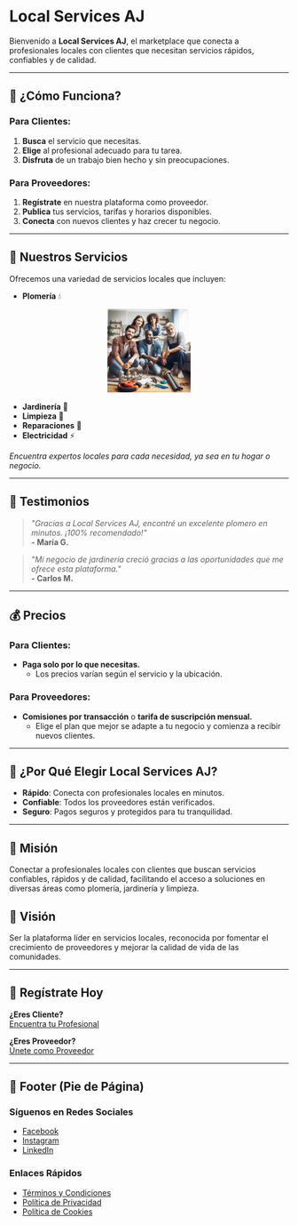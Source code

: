 # Local Services AJ

Bienvenido a **Local Services AJ**, el marketplace que conecta a profesionales locales con clientes que necesitan servicios rápidos, confiables y de calidad.

---

## 🚀 ¿Cómo Funciona?

### Para Clientes:
1. **Busca** el servicio que necesitas.  
2. **Elige** al profesional adecuado para tu tarea.  
3. **Disfruta** de un trabajo bien hecho y sin preocupaciones.

### Para Proveedores:
1. **Regístrate** en nuestra plataforma como proveedor.  
2. **Publica** tus servicios, tarifas y horarios disponibles.  
3. **Conecta** con nuevos clientes y haz crecer tu negocio.

---

## 🔧 Nuestros Servicios

Ofrecemos una variedad de servicios locales que incluyen:

- **Plomería** 💧

<div style="text-align: center;">
  <img src="plomeria.png" alt="Plomero" width="150" height="150">
</div>

- **Jardinería** 🌿
- **Limpieza** 🧹
- **Reparaciones** 🔧  
- **Electricidad** ⚡  

_Encuentra expertos locales para cada necesidad, ya sea en tu hogar o negocio._



---

## 🌟 Testimonios

> _"Gracias a Local Services AJ, encontré un excelente plomero en minutos. ¡100% recomendado!"_  
**- María G.**

> _"Mi negocio de jardinería creció gracias a las oportunidades que me ofrece esta plataforma."_  
**- Carlos M.**

---

## 💰 Precios

### Para Clientes:
- **Paga solo por lo que necesitas.**
  - Los precios varían según el servicio y la ubicación.

### Para Proveedores:
- **Comisiones por transacción** o **tarifa de suscripción mensual.**
  - Elige el plan que mejor se adapte a tu negocio y comienza a recibir nuevos clientes.

---

## 🤔 ¿Por Qué Elegir Local Services AJ?

- **Rápido**: Conecta con profesionales locales en minutos.  
- **Confiable**: Todos los proveedores están verificados.  
- **Seguro**: Pagos seguros y protegidos para tu tranquilidad.

---

## 🌱 **Misión**

Conectar a profesionales locales con clientes que buscan servicios confiables, rápidos y de calidad, facilitando el acceso a soluciones en diversas áreas como plomería, jardinería y limpieza.

## 🌟 **Visión**

Ser la plataforma líder en servicios locales, reconocida por fomentar el crecimiento de proveedores y mejorar la calidad de vida de las comunidades.

---

## 📲 Regístrate Hoy

**¿Eres Cliente?**  
[Encuentra tu Profesional](#)

**¿Eres Proveedor?**  
[Únete como Proveedor](#)

---

## 📍 Footer (Pie de Página)

### Síguenos en Redes Sociales
- [Facebook](#)  
- [Instagram](#)  
- [LinkedIn](#)

### Enlaces Rápidos
- [Términos y Condiciones](#)  
- [Política de Privacidad](#)  
- [Política de Cookies](#)
